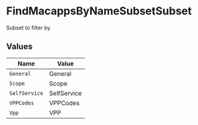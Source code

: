 # FindMacappsByNameSubsetSubset

Subset to filter by


## Values

| Name          | Value         |
| ------------- | ------------- |
| `General`     | General       |
| `Scope`       | Scope         |
| `SelfService` | SelfService   |
| `VPPCodes`    | VPPCodes      |
| `Vpp`         | VPP           |